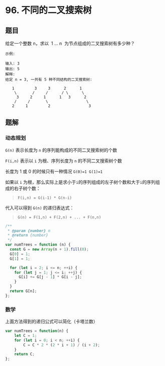 # 96. 不同的二叉搜索树

## 题目

给定一个整数 n，求以  1 ... n  为节点组成的二叉搜索树有多少种？

```auto
示例:

输入: 3
输出: 5
解释:
给定 n = 3, 一共有 5 种不同结构的二叉搜索树:

   1         3     3      2      1
    \       /     /      / \      \
     3     2     1      1   3      2
    /     /       \                 \
   2     1         2                 3
```

## 题解

### 动态规划

`G(n)` 表示长度为 `n` 的序列能构成的不同二叉搜索树的个数

`F(i,n)` 表示以 `i` 为根、序列长度为 `n` 的不同二叉搜索树个数

长度为 1 或 0 的时候只有一种情况
`G(0)=1 G(1)=1`

如果以 `i` 为根，那么实际上是求小于`i`的序列组成的左子树个数和大于`i`的序列组成的右子树个数：

> `F(i,n) = G(i-1) * G(n-i)`

代入可以得到 `G(n)` 的递归表达式：

> `G(n) = F(1,n) + F(2,n) + ... + F(n,n)`

```JavaScript
/**
 * @param {number} n
 * @return {number}
 */
var numTrees = function (n) {
  const G = new Array(n + 1).fill(0);
  G[0] = 1;
  G[1] = 1;

  for (let i = 2; i <= n; ++i) {
    for (let j = 1; j <= i; ++j) {
      G[i] += G[j - 1] * G[i - j];
    }
  }
  return G[n];
};

```

### 数学

上面方法得到的递归公式可以简化（卡塔兰数）

```JavaScript
var numTrees = function(n) {
    let C = 1;
    for (let i = 0; i < n; ++i) {
        C = C * 2 * (2 * i + 1) / (i + 2);
    }
    return C;
};

```
